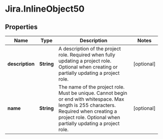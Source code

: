 # Jira.InlineObject50

## Properties

Name | Type | Description | Notes
------------ | ------------- | ------------- | -------------
**description** | **String** | A description of the project role. Required when fully updating a project role. Optional when creating or partially updating a project role. | [optional] 
**name** | **String** | The name of the project role. Must be unique. Cannot begin or end with whitespace. Max length is 255 characters. Required when creating a project role. Optional when partially updating a project role. | [optional] 


